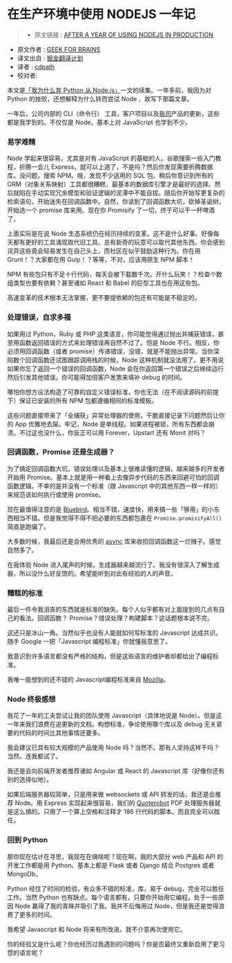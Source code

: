 # 在生产环境中使用 NODEJS 一年记

>* 原文链接 : [AFTER A YEAR OF USING NODEJS IN PRODUCTION](http://geekforbrains.com/post/after-a-year-of-nodejs-in-production)
* 原文作者 : [GEEK FOR BRAINS](http://geekforbrains.com/)
* 译文出自 : [掘金翻译计划](https://github.com/xitu/gold-miner)
* 译者 : [cdpath](https://github.com/cdpath)
* 校对者:


本文是[「我为什么弃 Python 从 Node.js」](http://geekforbrains.com/post/why-im-switching-from-python-to-node-js)一文的续集。一年多前，我因为对 Python 的挫败，还想解释为什么转而尝试 Node ，故写下那篇文章。


一年后，公司内部的 CLI（命令行） 工具，客户项目以及[我司](http://inputlogic.ca)产品的更新，这些都是我学到的。不仅仅是 Node，基本上对 JavaScript 也学到不少。

### 易学难精

Node 学起来很容易，尤其是对有 JavaScript 的基础的人。谷歌搜索一些入门教程，折腾一会儿 Express，就可以上道了，不是吗？然后你发现需要折腾数据库。没问题，搜索 NPM。哦，发现不少适用的 SQL 包。稍后你意识到所有的 ORM（对象关系映射）工具都很糟糕，最基本的数据库引擎才是最好的选择。然后就陷在手动实现冗余模型和验证逻辑的泥潭中不能自拔。随后你开始写更复杂的检索语句，开始迷失在回调函数中。自然，你读到了回调函数大坑，砍掉圣诞树，开始选一个 promise 库来用。现在你 Promisify 了一切，终于可以干一杯啤酒了。

上面实际是在说 Node 生态系统仍在经历持续的变革。这不是什么好事。好像每天都有更好的工具涌现取代旧工具。总有新奇的玩意可以取代其他东西。你会感到诧异这些竟会轻易发生在自己头上，而社区在似乎鼓励这种行为。你在用 Grunt！？大家都在用 Gulp！？等等，不对，应该用原生 NPM 脚本！

NPM 有些包只有不足十行代码，每天会被下载数千次。开什么玩笑！？检查个数组类型也要有依赖？甚至诸如 React 和 Babel 的巨型工具也在用这些包。

高速变革的技术根本无法掌握，更不要提依赖的包还有可能是不稳定的。

### 处理错误，自求多福

如果用过 Python，Ruby 或 PHP 这类语言，你可能觉得通过抛出并捕获错误，甚至用函数返回错误的方式来处理错误再自然不过了。但是 Node 不行。相反，你必须用回调函数（或者 promise）传递错误，没错，就是不能抛出异常。当你深陷数个回调函数还试图跟踪调用栈的时候，Node 这种机制就没法用了。更不用说如果你忘了返回一个错误的回调函数，Node 会在你返回第一个错误之后继续运行然后引发其他错误。你可能得加倍客户发票来填补 debug 的时间。

哪怕你想方设法构造了可靠的自定义错误标准，你也无法（在不阅读源码的前提下）保证已安装的所有 NPM 包都遵循相同的标准模板。

这些问题直接带来了「全捕获」异常处理器的使用，干脆直接记录下问题然后让你的 App 优雅地去屎。牢记，Node 是单线程。如果进程被锁，所有东西都会崩溃。不过这也没什么，你反正可以用 Forever，Upstart 还有 Monit 对吗？

### 回调函数，Promise 还是生成器？

为了搞定回调函数大坑，错误处理以及基本上很难读懂的逻辑，越来越多的开发者开始用 Promise。基本上就是用一种看上去像异步代码的东西来回避可怕的回调函数逻辑。不幸的是并没有一个标准（跟 Javascript 中的其他东西一样一样的）来规范该如何执行或使用 promise。

现在最值得注意的是 [Bluebird](http://bluebirdjs.com/docs/getting-started.html)。相当不错，速度快，用来搞一些「够用」的小东西相当不错。但是我觉得不得不把必要的东西都包裹在 `Promise.promisifyAll()` 简直是跑偏了。

大多数时候，我最后还是会用优秀的 [async](https://github.com/caolan/async) 库来收拾回调函数这一烂摊子。感觉自然多了。

在我体验 Node 进入尾声的时候，生成器越来越流行了。我没有很深入了解生成器，所以没什么好反馈的。希望能听到对此有经验的人的声音。

### 糟糕的标准

最后一件令我沮丧的东西就是标准的缺失。每个人似乎都有对上面提到的几点有自己的看法。回调函数？ Promise？错误处理？构建脚本？这话题根本说不完。

这还只是冰山一角。当然似乎也没有人能就如何写标准的 Javascript 达成共识。随手 Google 一把「Javascript 编程标准」你就懂我意思了。

我意识到许多语言都没有严格的结构，但是这些语言的维护者却都给出了编程标准。

我唯一能想到的还不错的 Javascript编程标准来自 [Mozilla](https://developer.mozilla.org/en-US/docs/Mozilla/Developer_guide/Coding_Style)。

### Node 终极感想

我花了一年的工夫尝试让我的团队使用 Javascript（具体地说是 Node）。但是这一年来我们浪费在追更新的文档，构想标准，争论使用哪个库以及 debug 无关紧要的代码的时间比其他事情还要多。

我会建议已具有较大规模的产品使用 Node 吗？当然不。那有人坚持这样干吗？当然。连我都试了。

我还是会向前端开发者推荐诸如 Angular 或 React 的 Javascript 库（好像你还有别的选择似地）。

如果后端服务器较简单，只是用来做 websockets 或 API 转发的话，我还是会推荐 Node。用 Express 实现起来很容易，我们的 [Quoterobot](https://quoterobot.com/) PDF 处理服务器就是这么搞的。只用了一个算上空格和注释才 186 行代码的脚本。而且完全可以胜任。

### 回到 Python

那你现在估计在寻思，我现在在搞啥呢？现在啊，我的大部分 web 产品和 API 的开发工作都是用 Python。基本上都是 Flask 或者 Django 结合 Postgres 或者 MongoDb。

Python 经住了时间的检验，有众多不错的标准，库，易于 debug，完全可以胜任工作。当然 Python 也有缺点。每个语言都有，只要你开始用它编程。处于一些原因 Node 赢得了我的青睐并吸引了我。我并不后悔用过 Node，但是我还是觉得浪费了更多的时间。

我希望 Javascript 和 Node 将来有所改进。我不介意再次使用它。

你的经验又是什么呢？你也经历过我遇到的问题吗？你是否最终又重新启用了更习惯的语言呢？
